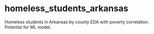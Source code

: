 # homeless_students_arkansas
Homeless students in Arkansas by county  EDA with poverty correlation. Potential for ML model.
